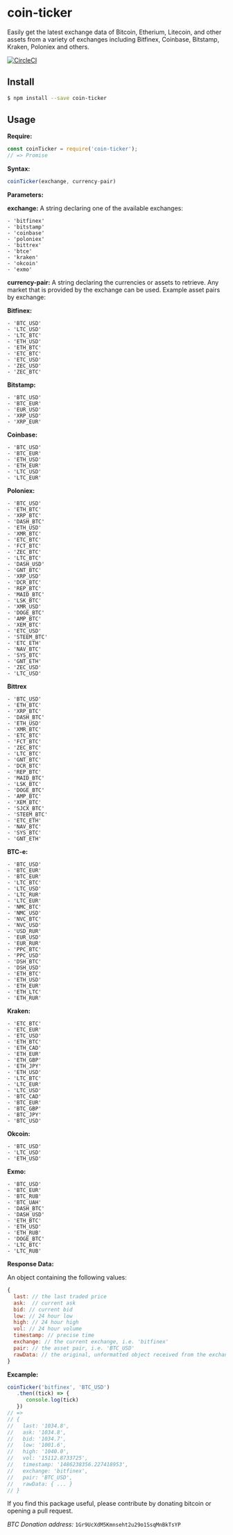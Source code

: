 # coin-ticker

Easily get the latest exchange data of Bitcoin, Etherium, Litecoin, and other assets from a variety of exchanges including Bitfinex, Coinbase, Bitstamp, Kraken, Poloniex and others.

[![CircleCI](https://circleci.com/gh/donbobvanbirt/coin-ticker.svg?style=svg)](https://circleci.com/gh/donbobvanbirt/coin-ticker)

## Install

```bash
$ npm install --save coin-ticker
```

## Usage
**Require:**
```js
const coinTicker = require('coin-ticker');
// => Promise

```

**Syntax:**
```js
coinTicker(exchange, currency-pair)
```

**Parameters:**

**exchange:**
A string declaring one of the available exchanges:

    - 'bitfinex'
    - 'bitstamp'
    - 'coinbase'
    - 'poloniex'
    - 'bittrex'
    - 'btce'
    - 'kraken'
    - 'okcoin'
    - 'exmo'

**currency-pair:**
A string declaring the currencies or assets to retrieve.
Any market that is provided by the exchange can be used.
Example asset pairs by exchange:

**Bitfinex:**

    - 'BTC_USD'
    - 'LTC_USD'
    - 'LTC_BTC'
    - 'ETH_USD'
    - 'ETH_BTC'
    - 'ETC_BTC'
    - 'ETC_USD'
    - 'ZEC_USD'
    - 'ZEC_BTC'

**Bitstamp:**

    - 'BTC_USD'
    - 'BTC_EUR'
    - 'EUR_USD'
    - 'XRP_USD'
    - 'XRP_EUR'

**Coinbase:**

    - 'BTC_USD'
    - 'BTC_EUR'
    - 'ETH_USD'
    - 'ETH_EUR'
    - 'LTC_USD'
    - 'LTC_EUR'

**Poloniex:**

    - 'BTC_USD'
    - 'ETH_BTC'
    - 'XRP_BTC'
    - 'DASH_BTC'
    - 'ETH_USD'
    - 'XMR_BTC'
    - 'ETC_BTC'
    - 'FCT_BTC'
    - 'ZEC_BTC'
    - 'LTC_BTC'
    - 'DASH_USD'
    - 'GNT_BTC'
    - 'XRP_USD'
    - 'DCR_BTC'
    - 'REP_BTC'
    - 'MAID_BTC'
    - 'LSK_BTC'
    - 'XMR_USD'
    - 'DOGE_BTC'
    - 'AMP_BTC'
    - 'XEM_BTC'
    - 'ETC_USD'
    - 'STEEM_BTC'
    - 'ETC_ETH'
    - 'NAV_BTC'
    - 'SYS_BTC'
    - 'GNT_ETH'
    - 'ZEC_USD'
    - 'LTC_USD'

**Bittrex**

    - 'BTC_USD'
    - 'ETH_BTC'
    - 'XRP_BTC'
    - 'DASH_BTC'
    - 'ETH_USD'
    - 'XMR_BTC'
    - 'ETC_BTC'
    - 'FCT_BTC'
    - 'ZEC_BTC'
    - 'LTC_BTC'
    - 'GNT_BTC'
    - 'DCR_BTC'
    - 'REP_BTC'
    - 'MAID_BTC'
    - 'LSK_BTC'
    - 'DOGE_BTC'
    - 'AMP_BTC'
    - 'XEM_BTC'
    - 'SJCX_BTC'
    - 'STEEM_BTC'
    - 'ETC_ETH'
    - 'NAV_BTC'
    - 'SYS_BTC'
    - 'GNT_ETH'

**BTC-e:**

    - 'BTC_USD'
    - 'BTC_EUR'
    - 'BTC_EUR'
    - 'LTC_BTC'
    - 'LTC_USD'
    - 'LTC_RUR'
    - 'LTC_EUR'
    - 'NMC_BTC'
    - 'NMC_USD'
    - 'NVC_BTC'
    - 'NVC_USD'
    - 'USD_RUR'
    - 'EUR_USD'
    - 'EUR_RUR'
    - 'PPC_BTC'
    - 'PPC_USD'
    - 'DSH_BTC'
    - 'DSH_USD'
    - 'ETH_BTC'
    - 'ETH_USD'
    - 'ETH_EUR'
    - 'ETH_LTC'
    - 'ETH_RUR'

**Kraken:**

    - 'ETC_BTC'
    - 'ETC_EUR'
    - 'ETC_USD'
    - 'ETH_BTC'
    - 'ETH_CAD'
    - 'ETH_EUR'
    - 'ETH_GBP'
    - 'ETH_JPY'
    - 'ETH_USD'
    - 'LTC_BTC'
    - 'LTC_EUR'
    - 'LTC_USD'
    - 'BTC_CAD'
    - 'BTC_EUR'
    - 'BTC_GBP'
    - 'BTC_JPY'
    - 'BTC_USD'

**Okcoin:**

    - 'BTC_USD'
    - 'LTC_USD'
    - 'ETH_USD'

**Exmo:**

    - 'BTC_USD'
    - 'BTC_EUR'
    - 'BTC_RUB'
    - 'BTC_UAH'
    - 'DASH_BTC'
    - 'DASH_USD'
    - 'ETH_BTC'
    - 'ETH_USD'
    - 'ETH_RUB'
    - 'DOGE_BTC'
    - 'LTC_BTC'
    - 'LTC_RUB'


**Response Data:**

  An object containing the following values:

```js
{
  last: // the last traded price
  ask:  // current ask
  bid: // current bid
  low: // 24 hour low
  high: // 24 hour high
  vol: // 24 hour volume
  timestamp: // precise time
  exchange: // the current exchange, i.e. 'bitfinex'
  pair: // the asset pair, i.e. 'BTC_USD'
  rawData: // the original, unformatted object received from the exchange api. Differs by exchange.
}
```

**Excample:**
```js
coinTicker('bitfinex', 'BTC_USD')
   .then((tick) => {
      console.log(tick)
   })
// =>
// {
//   last: '1034.8',
//   ask: '1034.8',
//   bid: '1034.7',
//   low: '1001.6',
//   high: '1040.0',
//   vol: '15112.8733725',
//   timestamp: '1486238356.227418953',
//   exchange: 'bitfinex',
//   pair: 'BTC_USD',
//   rawData: { ... }
// }
```


If you find this package useful, please contribute by donating bitcoin or opening a pull request.

*BTC Donation address:*
`1Gr9UcXdM5Kmnseht2u29o1SsqMnBkTsYP`
